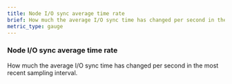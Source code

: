 ```yaml
---
title: Node I/O sync average time rate
brief: How much the average I/O sync time has changed per second in the most recent sampling interval.
metric_type: gauge
---
```

### Node I/O sync average time rate

How much the average I/O sync time has changed per second in the most recent sampling interval.
